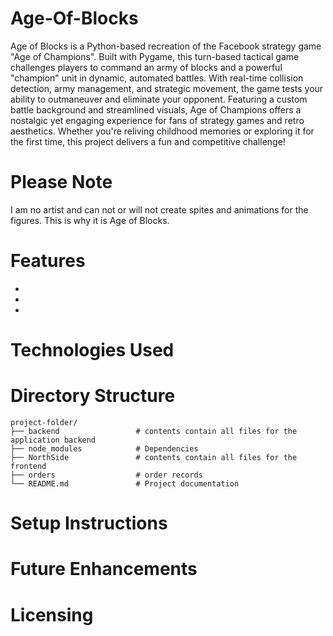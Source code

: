 # Age-Of-Blocks

Age of Blocks is a Python-based recreation of the Facebook strategy game "Age of Champions". Built with Pygame, this turn-based tactical game challenges players to command an army of blocks and a powerful "champion" unit in dynamic, automated battles. With real-time collision detection, army management, and strategic movement, the game tests your ability to outmaneuver and eliminate your opponent. Featuring a custom battle background and streamlined visuals, Age of Champions offers a nostalgic yet engaging experience for fans of strategy games and retro aesthetics. Whether you're reliving childhood memories or exploring it for the first time, this project delivers a fun and competitive challenge!

# Please Note

I am no artist and can not or will not create spites and animations for the figures. This is why it is Age of Blocks.

# Features

-
-
-

# Technologies Used


# Directory Structure

```
project-folder/
├── backend                 # contents contain all files for the application backend
├── node_modules            # Dependencies
├── NorthSide               # contents contain all files for the frontend
├── orders                  # order records
└── README.md               # Project documentation
```

# Setup Instructions


# Future Enhancements


# Licensing

